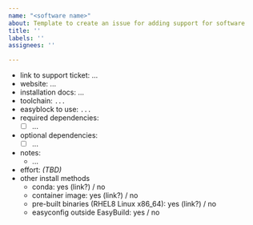 ```yaml
---
name: "<software name>"
about: Template to create an issue for adding support for software
title: ''
labels: ''
assignees: ''

---
```


* link to support ticket: ...
* website: ...
* installation docs: ...
* toolchain: `...`
* easyblock to use: `...`
* required dependencies:
  * [ ] ...
* optional dependencies:
  * [ ] ...
* notes:
  * ...
* effort: *(TBD)*
* other install methods
  * conda: yes (link?) / no
  * container image: yes (link?) / no
  * pre-built binaries (RHEL8 Linux x86_64): yes (link?) / no
  * easyconfig outside EasyBuild: yes / no
